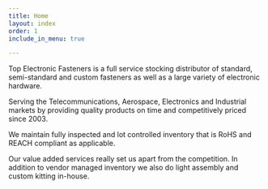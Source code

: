 ```yaml
---
title: Home
layout: index
order: 1
include_in_menu: true

---
```

Top Electronic Fasteners is a full service stocking distributor of standard, semi-standard and custom fasteners as well as a large variety of electronic hardware.

Serving the Telecommunications, Aerospace, Electronics and Industrial markets by providing quality products on time and competitively priced since 2003.

We maintain fully inspected and lot controlled inventory that is RoHS and REACH compliant as applicable.

Our value added services really set us apart from the competition. In addition to vendor managed inventory we also do light assembly and custom kitting in-house.